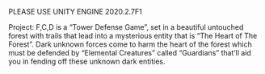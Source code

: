 PLEASE USE UNITY ENGINE 2020.2.7F1

Project: F,C,D is a “Tower Defense Game”, set in a beautiful untouched forest with trails that lead into a mysterious entity that is “The Heart of The Forest”. Dark unknown forces come to harm the heart of the forest which must be defended by “Elemental Creatures” called “Guardians” that’ll aid you in fending off these unknown dark entities.
